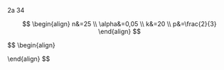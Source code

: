 2a
34



$$
\begin{align}
n&=25 \\
\alpha&=0,05 \\
k&=20 \\
p&=\frac{2}{3}
\end{align}
$$



$$
\begin{align}

\end{align}
$$